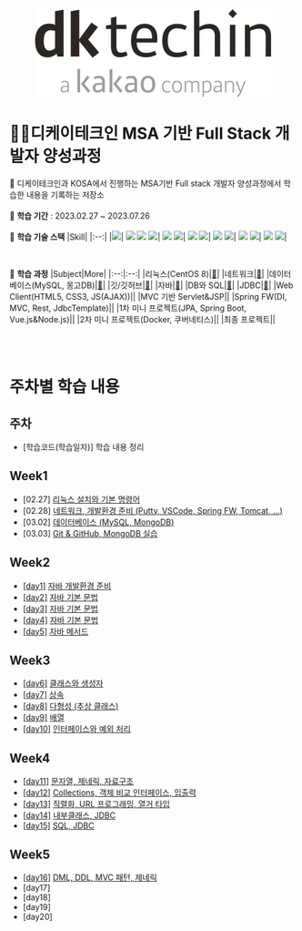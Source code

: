 <div align="center"> <img src="https://github.com/mowgood/kosastudy/blob/main/TIL/img/dktechin_Logo.jpg"> </div>

# 👩‍💻디케이테크인 MSA 기반 Full Stack 개발자 양성과정

📍 디케이테크인과 KOSA에서 진행하는 MSA기반 Full stack 개발자 양성과정에서 학습한 내용을 기록하는 저장소 <br><br>
🌵 **학습 기간**  : 2023.02.27 ~ 2023.07.26  <br><br>
🌵 **학습 기술 스택**
|Skill|
|:--:| 
 |<img src="https://img.shields.io/badge/java-007396?style=for-the-badge&logo=java&logoColor=white">|
 <img src="https://img.shields.io/badge/html5-E34F26?style=for-the-badge&logo=html5&logoColor=white"> <img src="https://img.shields.io/badge/css-1572B6?style=for-the-badge&logo=css3&logoColor=white"> <img src="https://img.shields.io/badge/javascript-F7DF1E?style=for-the-badge&logo=javascript&logoColor=black">|
<img src="https://img.shields.io/badge/mysql-4479A1?style=for-the-badge&logo=mysql&logoColor=white"> <img src="https://img.shields.io/badge/mongoDB-47A248?style=for-the-badge&logo=MongoDB&logoColor=white">|
<img src="https://img.shields.io/badge/vue.js-4FC08D?style=for-the-badge&logo=vue.js&logoColor=white"> <img src="https://img.shields.io/badge/node.js-339933?style=for-the-badge&logo=Node.js&logoColor=white">|
<img src="https://img.shields.io/badge/spring-6DB33F?style=for-the-badge&logo=spring&logoColor=white"> <img src="https://img.shields.io/badge/springboot-6DB33F?style=for-the-badge&logo=springboot&logoColor=white">|
<img src="https://img.shields.io/badge/linux-FCC624?style=for-the-badge&logo=linux&logoColor=black"> <img src="https://img.shields.io/badge/apache tomcat-F8DC75?style=for-the-badge&logo=apachetomcat&logoColor=white">|
<img src="https://img.shields.io/badge/github-181717?style=for-the-badge&logo=github&logoColor=white"> <img src="https://img.shields.io/badge/git-F05032?style=for-the-badge&logo=git&logoColor=white">| 

<br>

🌵 **학습 과정**
|Subject|More|
|:--:|:--:|
|리눅스(CentOS 8)|[🔎](#week1)|
|네트워크|[🔎](#week1)|
|데이터베이스(MySQL, 몽고DB)|[🔎](#week1)|
|깃/깃허브|[🔎](#week1)|
|자바|[🔎](#week2)|
|DB와 SQL|[🔎](#week2)|
|JDBC|[🔎](#week2)|
|Web Client(HTML5, CSS3, JS(AJAX))|[]()|
|MVC 기반 Servlet&JSP|[]()|
|Spring FW(DI, MVC, Rest, JdbcTemplate)|[]()|
|1차 미니 프로젝트(JPA, Spring Boot, Vue.js&Node.js)|[]()|
|2차 미니 프로젝트(Docker, 쿠버네티스)|[]()|
|최종 프로젝트|[]()|

<br><br>

# 주차별 학습 내용

## 주차  
- [학습코드(학습일자)] 학습 내용 정리
## Week1
- [02.27] [리눅스 설치와 기본 명령어](https://github.com/mowgood/kosastudy/blob/main/TIL/230227_Linux.md)
- [02.28] [네트워크, 개발환경 준비 (Putty, VSCode, Spring FW, Tomcat, ...)](https://github.com/mowgood/kosastudy/blob/main/TIL/230228_Network.md)
- [03.02] [데이터베이스 (MySQL, MongoDB)](https://github.com/mowgood/kosastudy/blob/main/TIL/230302_Database.md)
- [03.03] [Git & GitHub, MongoDB 실습](https://github.com/mowgood/kosastudy/blob/main/TIL/230303_Git.md)

## Week2
- [[day1]](https://github.com/mowgood/kosastudy/tree/main/JAVA/javaedu/src/day1) [자바 개발환경 준비](https://github.com/mowgood/kosastudy/blob/main/TIL/230306_Java_1.md)
- [[day2]](https://github.com/mowgood/kosastudy/tree/main/JAVA/javaedu/src/day2) [자바 기본 문법](https://github.com/mowgood/kosastudy/blob/main/TIL/230307_Java_2.md)
- [[day3]](https://github.com/mowgood/kosastudy/tree/main/JAVA/javaedu/src/day3) [자바 기본 문법](https://github.com/mowgood/kosastudy/blob/main/TIL/230308_Java_3.md)
- [[day4]](https://github.com/mowgood/kosastudy/tree/main/JAVA/javaedu/src/day4) [자바 기본 문법](https://github.com/mowgood/kosastudy/blob/main/TIL/230309_Java_4.md)
- [[day5]](https://github.com/mowgood/kosastudy/tree/main/JAVA/javaedu/src/day5) [자바 메서드](https://github.com/mowgood/kosastudy/blob/main/TIL/230310_Java_5.md)

## Week3
- [[day6]](https://github.com/mowgood/kosastudy/tree/main/JAVA/javaedu/src/day6) [클래스와 생성자](https://github.com/mowgood/kosastudy/blob/main/TIL/230313_Java_6.md)
- [[day7]](https://github.com/mowgood/kosastudy/tree/main/JAVA/javaedu/src/day7) [상속](https://github.com/mowgood/kosastudy/blob/main/TIL/230314_Java_7.md)
- [[day8]](https://github.com/mowgood/kosastudy/tree/main/JAVA/javaedu/src/day8) [다형성 (추상 클래스)](https://github.com/mowgood/kosastudy/blob/main/TIL/230315_Java_8.md)
- [[day9]](https://github.com/mowgood/kosastudy/tree/main/JAVA/javaedu/src/day9) [배열](https://github.com/mowgood/kosastudy/blob/main/TIL/230316_Java_9.md)
- [[day10]](https://github.com/mowgood/kosastudy/tree/main/JAVA/javaedu/src/day10) [인터페이스와 예외 처리](https://github.com/mowgood/kosastudy/blob/main/TIL/230317_Java_10.md)

## Week4
- [[day11]](https://github.com/mowgood/kosastudy/tree/main/JAVA/javaedu/src/day11) [문자열, 제네릭, 자료구조](https://github.com/mowgood/kosastudy/blob/main/TIL/230320_Java_11.md)
- [[day12]](https://github.com/mowgood/kosastudy/tree/main/JAVA/javaedu/src/day12) [Collections, 객체 비교 인터페이스, 입출력](https://github.com/mowgood/kosastudy/blob/main/TIL/230321_Java_12.md)
- [[day13]](https://github.com/mowgood/kosastudy/tree/main/JAVA/javaedu/src/day13) [직렬화, URL 프로그래밍, 열거 타입](https://github.com/mowgood/kosastudy/blob/main/TIL/230322_Java_13.md)
- [[day14]](https://github.com/mowgood/kosastudy/tree/main/JAVA/javaedu/src/day14) [내부클래스, JDBC](https://github.com/mowgood/kosastudy/blob/main/TIL/230323_Java_JDBC_14.md)
- [[day15]](https://github.com/mowgood/kosastudy/tree/main/JDBC/javaedu/src/day15) [SQL, JDBC](https://github.com/mowgood/kosastudy/blob/main/TIL/230324_JDBC_15.md)

## Week5
- [[day16]](https://github.com/mowgood/kosastudy/tree/main/JDBC/javaedu/src/day16) [DML, DDL, MVC 패턴, 제네릭](https://github.com/mowgood/kosastudy/blob/main/TIL/230327_MVC_16.md)
- [day17] 
- [day18] 
- [day19] 
- [day20]

